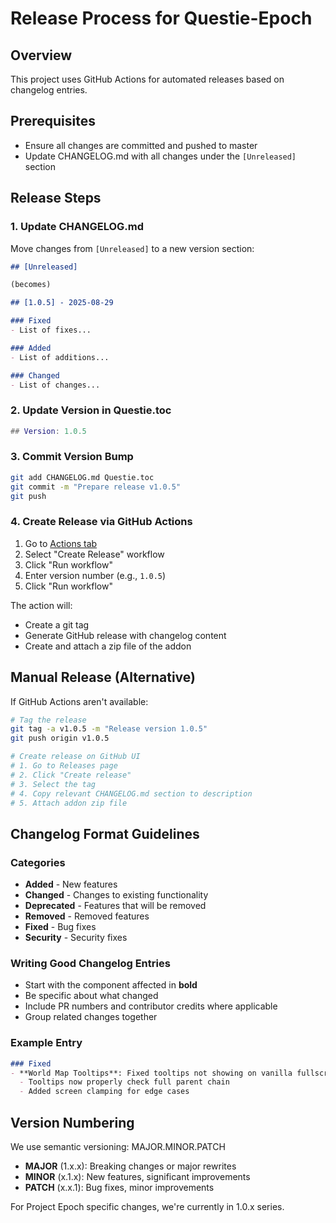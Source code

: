 # Release Process for Questie-Epoch

## Overview
This project uses GitHub Actions for automated releases based on changelog entries.

## Prerequisites
- Ensure all changes are committed and pushed to master
- Update CHANGELOG.md with all changes under the `[Unreleased]` section

## Release Steps

### 1. Update CHANGELOG.md
Move changes from `[Unreleased]` to a new version section:
```markdown
## [Unreleased]

(becomes)

## [1.0.5] - 2025-08-29

### Fixed
- List of fixes...

### Added
- List of additions...

### Changed
- List of changes...
```

### 2. Update Version in Questie.toc
```lua
## Version: 1.0.5
```

### 3. Commit Version Bump
```bash
git add CHANGELOG.md Questie.toc
git commit -m "Prepare release v1.0.5"
git push
```

### 4. Create Release via GitHub Actions
1. Go to [Actions tab](https://github.com/trav346/Questie-Epoch/actions)
2. Select "Create Release" workflow
3. Click "Run workflow"
4. Enter version number (e.g., `1.0.5`)
5. Click "Run workflow"

The action will:
- Create a git tag
- Generate GitHub release with changelog content
- Create and attach a zip file of the addon

## Manual Release (Alternative)
If GitHub Actions aren't available:

```bash
# Tag the release
git tag -a v1.0.5 -m "Release version 1.0.5"
git push origin v1.0.5

# Create release on GitHub UI
# 1. Go to Releases page
# 2. Click "Create release"
# 3. Select the tag
# 4. Copy relevant CHANGELOG.md section to description
# 5. Attach addon zip file
```

## Changelog Format Guidelines

### Categories
- **Added** - New features
- **Changed** - Changes to existing functionality
- **Deprecated** - Features that will be removed
- **Removed** - Removed features
- **Fixed** - Bug fixes
- **Security** - Security fixes

### Writing Good Changelog Entries
- Start with the component affected in **bold**
- Be specific about what changed
- Include PR numbers and contributor credits where applicable
- Group related changes together

### Example Entry
```markdown
### Fixed
- **World Map Tooltips**: Fixed tooltips not showing on vanilla fullscreen map (PR #25 by @virtiz)
  - Tooltips now properly check full parent chain
  - Added screen clamping for edge cases
```

## Version Numbering
We use semantic versioning: MAJOR.MINOR.PATCH

- **MAJOR** (1.x.x): Breaking changes or major rewrites
- **MINOR** (x.1.x): New features, significant improvements
- **PATCH** (x.x.1): Bug fixes, minor improvements

For Project Epoch specific changes, we're currently in 1.0.x series.